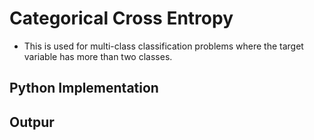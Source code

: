# Categorical Cross Entropy

- This is used for multi-class classification problems where the target variable has more than two classes.

## **Python Implementation**
<!-- TODO -->

## **Outpur**
<!-- TODO -->
